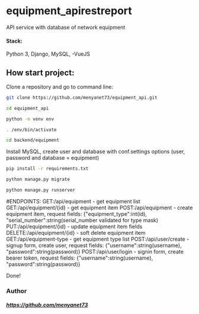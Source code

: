 # equipment_apirestreport

API service with database of network equipment 


#### Stack: 
Python 3, Django, MySQL, -VueJS

## How start project:

Clone a repository and go to command line:

```sh
git clone https://github.com/menyanet73/equipment_api.git
```

```sh
cd equipment_api
```

```sh
python -m venv env
```

```sh
. /env/bin/activate
```

```sh
cd backend/equipment
```

Install MySQL, create user and database with conf.settings options (user, password and database = equipment)

```sh
pip install -r requirements.txt
```

```sh
python manage.py migrate
```

```sh
python manage.py runserver
```
#ENDPOINTS:
GET:/api/equipment - get equipment list
GET:/api/equipment/{id} - get equipment item
POST:/api/equipment - create equipment item, request fields: {"equipment_type":int(id), "serial_number":string(serial_number validated for type mask)
PUT:/api/equipment/{id} - update equipment item fields
DELETE:/api/equipment/{id} - soft delete equipment item
GET:/api/equipment-type - get equipment type list 
POST:/api/user/create - signup form, create user, request fields: {"username":string(username), "password":string(password)}
POST:/api/user/login - signin form, create bearer token, request fields: {"username":string(username), "password":string(password)}



Done!

### Author
##### https://github.com/menyanet73
